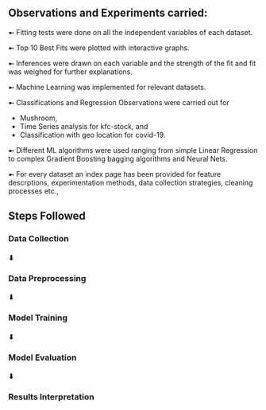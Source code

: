  ## Observations and Experiments carried:

➼ Fitting tests were done on all the independent variables of each dataset.

➼ Top 10 Best Fits were plotted with interactive graphs.

➼ Inferences were drawn on each variable and the strength of the fit and fit was weighed for further explanations.

➼ Machine Learning was implemented for relevant datasets.

➼ Classifications and Regression Observations were carried out for 
 - Mushroom, 
 - Time Series analysis for kfc-stock, and 
 - Classification with geo location for covid-19.

➼ Different ML algorithms were used ranging from simple Linear Regression to complex Gradient Boosting bagging algorithms and Neural Nets.

➼ For every dataset an index page has been provided for feature descrptions, experimentation methods, data collection strategies, cleaning processes etc.,


## Steps Followed

### Data Collection
#### ⬇
### Data Preprocessing
#### ⬇
### Model Training
#### ⬇
### Model Evaluation
#### ⬇
### Results Interpretation
